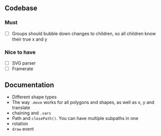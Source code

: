 ## Codebase

### Must

- [ ] Groups should bubble down changes to children, so all children know their true x and y

### Nice to have 

- [ ] SVG parser
- [ ] Framerate

## Documentation

- Different shape types
- The way `.move` works for all polygons and shapes, as well as x, y and translate
- chaining and `.vars`
- Path and `closePath()`. You can have multiple subpaths in one
- rotation
- `draw` event
